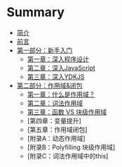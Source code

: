 # Summary

* [简介](README.md)
* [前言](preface.md)
* [第一部分：新手入门](part1/README.md)
    * [第一章：深入程序设计](part1/ch1.md)
    * [第二章：深入JavaScript](part1/ch2.md)
    * [第三章：深入YDKJS](part1/ch3.md)
* [第二部分：作用域&闭包](part2/README.md)
    * [第一章：什么是作用域？](part2/ch1.md)
    * [第二章：词法作用域](part2/ch2.md)
    * [第三章：函数 VS 块级作用域](part2/ch3.md)
    * [第四章：变量提升]
    * [第五章：作用域闭包]
    * [附录A：动态作用域]
    * [附录B：Polyfilling 块级作用域]
    * [附录C：词法作用域中的this]

